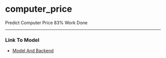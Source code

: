 # computer_price
 Predict Computer Price 83% Work Done

--------
### Link To Model
- [Model And Backend](https://github.com/lscblack/computer_price_backend_and-Model)
